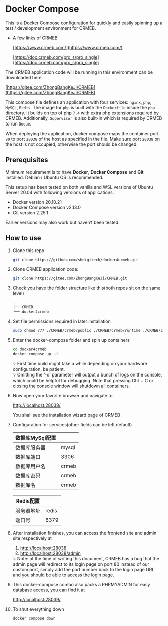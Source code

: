 # Docker Compose

This is a Docker Compose configuration for quickly and easily spinning up a test / development environment for CRMEB. 

- A few links of CRMEB
    
    [https://www.crmeb.com/](https://www.crmeb.com/)
    
    [https://doc.crmeb.com/pro_s/pro_single](https://doc.crmeb.com/pro_s/pro_single)
    

The CRMEB application code will be running in this environment can be downloaded here.

[https://gitee.com/ZhongBangKeJi/CRMEB](https://gitee.com/ZhongBangKeJi/CRMEB)

This compose file defines an application with four services: `nginx`, `php`, `MySQL`, `Redis`. The image for `php` is built with the `Dockerfile` inside the `php` directory. It builds on top of php `7.4` with extra php extensions required by CRMEB. Additionally, `Supervisor` is also built-in which is required by CRMEB to run `Queue`.

When deploying the application, docker compose maps the container port `80` to port `28038` of the host as specified in the file. Make sure port `28038` on the host is not occupied, otherwise the port should be changed.

## Prerequisites

Minimum requirement is to have **Docker**, **Docker Compose** and **Git** installed. Debian / Ubuntu OS is recommended.

This setup has been tested on both vanilla and WSL versions of Ubuntu Server 20.04 with following versions of applications.

- Docker version 20.10.21
- Docker Compose version v2.13.0
- Git version 2.25.1

Earlier versions may also work but haven’t been tested.

## How to use

1. Clone this repo

    
    ```bash
    git clone https://github.com/shdigitech/docker4crmeb.git
    ```
    
2. Clone CRMEB application code:
    
    ```bash
    git clone https://gitee.com/ZhongBangKeJi/CRMEB.git
    ```
    
3. Check you have the folder structure like this(both repos sit on the same level)
    
    ```bash
    .
    ├── CRMEB
    └── docker4crmeb
    ```
    
4. Set file permissions required in later installation

    
    ```bash
    sudo chmod 777 ./CRMEB/crmeb/public ./CRMEB/crmeb/runtime ./CRMEB/crmeb/.env ./CRMEB/crmeb/.version ./CRMEB/crmeb/.constant -R
    ```
    
5. Enter the docker-compose folder and spin up containers

    
    ```bash
    cd docker4crmeb
    docker compose up -d
    ```
    
    <aside>
    💡 First time build might take a while depending on your hardware configuration, be patient.
    
    </aside>
    
    <aside>
    💡 Omitting the ‘-d’ parameter will output a bunch of logs on the console, which could be helpful for debugging. Note that pressing Ctrl + C or closing the console window will shutdown all containers.
    
    </aside>
    
6. Now open your favorite browser and navigate to
    
    [http://localhost:28038/](http://localhost:28038/)
    
    You shall see the installation wizard page of CRMEB
    
7. Configuration for services(other fields can be left default)
    
    
    | 数据库MySql配置 |  |
    | --- | --- |
    | 数据库服务器 | mysql |
    | 数据库端口 | 3306 |
    | 数据库用户名 | crmeb |
    | 数据库密码 | crmeb |
    | 数据库名 | crmeb |
    
    | Redis配置 |  |
    | --- | --- |
    | 服务器地址 | redis |
    | 端口号 | 6379 |
8. After installation finishes, you can access the frontend site and admin site respectively at
    1. [http://localhost:28038](http://localhost:28038)
    2. [http://localhost:28038/admin](http://localhost:28038/admin)
    
    <aside>
    💡 Note: at the time of writing this document, CRMEB has a bug that the admin page will redirect to its login page on port 80 instead of our custom port, simply add the port number back to the login page URL and you should be able to access the login page.
    
    </aside>
    
9. This docker-compose combo also packs a PHPMYADMIN for easy database access, you can find it at
    
    [http://localhost:28039/](http://localhost:28039/)
    
10. To shut everything down
    
    ```bash
    docker compose down
    ```